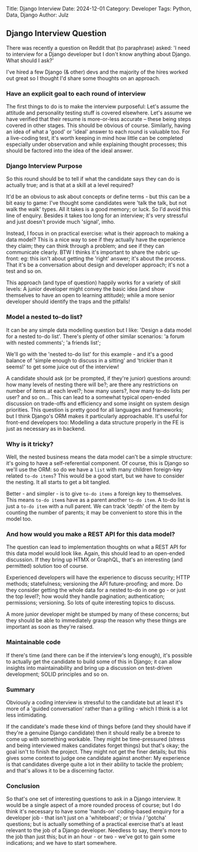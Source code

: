 Title: Django Interview
Date: 2024-12-01
Category: Developer
Tags: Python, Data, Django
Author: Julz

## Django Interview Question

There was recently a question on Reddit that (to paraphrase) asked: 'I need to interview for a Django developer but I don't know anything about Django. What should I ask?'

I've hired a few Django (& other) devs and the majority of the hires worked out great so I thought I'd share some thoughts on an approach.

### Have an explicit goal to each round of interview

The first things to do is to make the interview purposeful: Let's assume the attitude and personality testing stuff is covered elsewhere. Let's assume we have verified that their resume is 
more-or-less accurate – these being steps covered in other stages. This should be obvious of course. Similarly, having an idea of what a 'good' or 'ideal' answer to each round is valuable too. For 
a live-coding test, it's worth keeping in mind how little can be completed especially under observation and while explaining thought processes; this should be factored into the idea of the ideal 
answer.

### Django Interview Purpose

So this round should be to tell if what the candidate says they can do is actually true; and is that at a skill at a level required?

It'd be an obvious to ask about concepts or define terms - but this can be a bit easy to game: I've thought some candidates were 'talk the talk, but not walk the walk' types. All it takes is a good 
memory;
or 
luck. So I'd 
avoid this line of 
enquiry. Besides it takes too long for an interview; it's very stressful and just doesn't provide much 'signal', imho.

Instead, I focus in on practical exercise: what is their approach to making a data model? This is a nice way to see if they actually have the experience they claim; they can think through a problem; 
and 
see if 
they can 
communicate 
clearly. BTW I thinks it's important to share the rubric up-front: eg: this isn't about getting the 'right' answer; it's about the process. That it's be a conversation about design and developer 
approach; it's not a test and so on.

This approach (and type of question) happily 
works 
for a variety of skill 
levels: A junior developer might convey the basic idea (and show themselves to have an open to learning attitude); while a more senior developer should identify the traps and the pitfalls!

### Model a nested to-do list?

It can be any simple data modelling question but I like: 'Design a data model for a nested to-do list'. There's plenty of other similar scenarios: 'a forum with nested comments'; 'a friends list';

We'll go with the 'nested to-do list' for this example - and it's a good balance of 'simple enough to discuss in a sitting' and 'trickier than it seems!' to get some juice out of the interview!

A candidate should ask (or be prompted, if they're junior) questions around: how many levels of nesting there will be?; are there any restrictions on number of items at each level?; how 
many users?, 
how 
many 
to-do lists per user? and so on... This can lead to a somewhat typical open-ended discussion on trade-offs and efficiency and some insight on system design priorities. This question is pretty good 
for all languages and frameworks; but I think Django's ORM makes it particularly approachable. It's useful for front-end developers too: Modelling a data structure properly in the FE is just as 
necessary as in backend. 

### Why is it tricky?

Well, the nested business means the data model can't be a simple structure: it's going to have a self-referential component. Of course, this is Django so we'll use the ORM: so do we have a `list` 
with many children foreign-key related `to-do items`? This would be a good start, but we have to consider the nesting. It all starts to get a bit tangled.

Better - and simpler - is to give `to-do items` a foreign key to themselves. This means `to-do item`s have as a parent another `to-do item`. A to-do list is just a `to-do item` with a null 
parent. We can track 'depth' of the item by counting the number of parents; it may be convenient to store this in the model too.

### And how would you make a REST API for this data model?
The question can lead to implementation thoughts on what a REST API for this data model would look like. Again, this should lead to an open-ended discussion. If they bring up HTMX or GraphQL, 
that's an interesting (and permitted) solution too of course.

Experienced developers will have the experience to discuss security; HTTP methods; statefulness; versioning the API future-proofing; and more. Do they consider getting the whole data for a nested 
to-do in one go - or just the top level?; how would they handle pagination; authentication; permissions; versioning. So lots of quite interesting topics to discuss.

A more junior developer might be stumped by many of 
these 
concerns; 
but they should be able to immediately grasp the reason why these things are important as soon as they're raised.

### Maintainable code

If there's time (and there can be if the interview's long enough), it's possible to actually get the candidate to build some of this in Django; it can allow insights into maintainability and 
bring up a 
discussion on test-driven development; SOLID principles and so on. 

### Summary

Obviously a coding interview is stressful to the candidate but at least it's more of a 'guided conversation' rather than a grilling - which I think is a lot less intimidating.

If the candidate's made 
these kind of things before (and they 
should have if they're a genuine Django candidate) then it should really be a breeze to come up with something workable. They might be time-pressured (stress and being interviewed makes candidates 
forget things) but that's okay; the 
goal 
isn't to finish the project. They might not get the finer details; but this gives some context to judge one candidate against another: My experience is that candidates diverge quite a lot in their 
ability to tackle the problem; and that's allows it to be a discerning factor.

### Conclusion

So that's one set of interesting questions to ask in a Django interview. It would be a single aspect of a more rounded process of course; but I do think it's necessary to have some 'hands-on' 
coding-based enquiry for a developer job - that isn't just on a 'whiteboard'; or trivia / 'gotcha' questions; but is actually something of a practical exercise that's at least relevant to the job 
of a Django developer. Needless to say, there's more to the job than just this; but in an hour - or two - we've got to gain some indications; and we have to start somewhere.